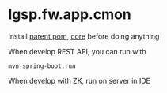 # lgsp.fw.app.cmon

Install [parent pom](https://github.com/Caltalys/lgsp-parent), [core](https://github.com/Caltalys/lgsp.fw.core) before doing anything

When develop REST API, you can run with 
```
mvn spring-boot:run 
```
When develop with ZK, run on server in IDE
